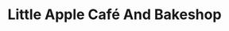 ---
title: "Little Apple Café And Bakeshop"
url: /longview/little-apple-cafe-and-bakeshop/
shop: Kaffee
---